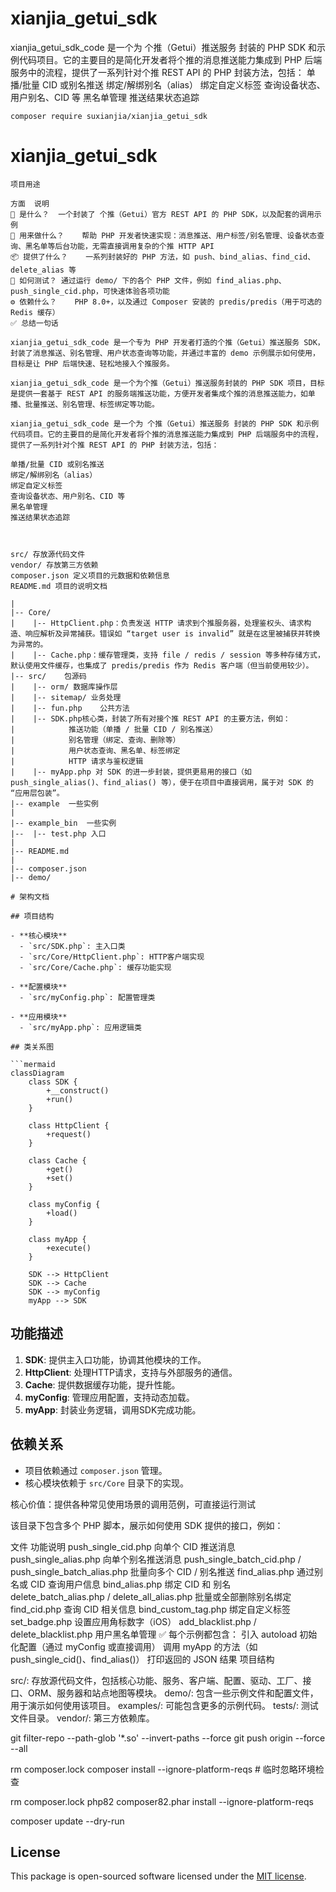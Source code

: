 # xianjia_getui_sdk
 xianjia_getui_sdk_code 是一个为 个推（Getui）推送服务 封装的 PHP SDK 和示例代码项目。它的主要目的是简化开发者将个推的消息推送能力集成到 PHP 后端服务中的流程，提供了一系列针对个推 REST API 的 PHP 封装方法，包括：  单播/批量 CID 或别名推送 绑定/解绑别名（alias） 绑定自定义标签 查询设备状态、用户别名、CID 等 黑名单管理 推送结果状态追踪
 ```
composer require suxianjia/xianjia_getui_sdk
```


# xianjia_getui_sdk


```angular2html
项目用途 

方面	说明
🧩 是什么？	一个封装了 个推（Getui）官方 REST API 的 PHP SDK，以及配套的调用示例
🎯 用来做什么？	帮助 PHP 开发者快速实现：消息推送、用户标签/别名管理、设备状态查询、黑名单等后台功能，无需直接调用复杂的个推 HTTP API
📦 提供了什么？	一系列封装好的 PHP 方法，如 push、bind_alias、find_cid、delete_alias 等
🧪 如何测试？	通过运行 demo/ 下的各个 PHP 文件，例如 find_alias.php、push_single_cid.php，可快速体验各项功能
⚙️ 依赖什么？	PHP 8.0+，以及通过 Composer 安装的 predis/predis（用于可选的 Redis 缓存）
✅ 总结一句话

xianjia_getui_sdk_code 是一个专为 PHP 开发者打造的个推（Getui）推送服务 SDK，封装了消息推送、别名管理、用户状态查询等功能，并通过丰富的 demo 示例展示如何使用，目标是让 PHP 后端快速、轻松地接入个推服务。

xianjia_getui_sdk_code 是一个为个推（Getui）推送服务封装的 PHP SDK 项目，目标是提供一套基于 REST API 的服务端推送功能，方便开发者集成个推的消息推送能力，如单播、批量推送、别名管理、标签绑定等功能。

xianjia_getui_sdk_code 是一个为 个推（Getui）推送服务 封装的 PHP SDK 和示例代码项目。它的主要目的是简化开发者将个推的消息推送能力集成到 PHP 后端服务中的流程，提供了一系列针对个推 REST API 的 PHP 封装方法，包括：

单播/批量 CID 或别名推送
绑定/解绑别名（alias）
绑定自定义标签
查询设备状态、用户别名、CID 等
黑名单管理
推送结果状态追踪



src/ 存放源代码文件
vendor/ 存放第三方依赖
composer.json 定义项目的元数据和依赖信息
README.md 项目的说明文档

|
|-- Core/
|    |-- HttpClient.php：负责发送 HTTP 请求到个推服务器，处理鉴权头、请求构造、响应解析及异常捕获。错误如 “target user is invalid” 就是在这里被捕获并转换为异常的。
|    |-- Cache.php：缓存管理类，支持 file / redis / session 等多种存储方式，默认使用文件缓存，也集成了 predis/predis 作为 Redis 客户端（但当前使用较少）。
|-- src/    包源码
|    |-- orm/ 数据库操作层 
|    |-- sitemap/ 业务处理
|    |-- fun.php	公共方法
|    |-- SDK.php核心类，封装了所有对接个推 REST API 的主要方法，例如：
|            推送功能（单播 / 批量 CID / 别名推送）
|            别名管理（绑定、查询、删除等）
|            用户状态查询、黑名单、标签绑定
|            HTTP 请求与鉴权逻辑
|    |-- myApp.php 对 SDK 的进一步封装，提供更易用的接口（如 push_single_alias()、find_alias() 等），便于在项目中直接调用，属于对 SDK 的 “应用层包装”。
|-- example  一些实例
|
|-- example_bin  一些实例
|--  |-- test.php 入口 
|
|-- README.md
|
|-- composer.json
|-- demo/

# 架构文档

## 项目结构

- **核心模块**
  - `src/SDK.php`: 主入口类
  - `src/Core/HttpClient.php`: HTTP客户端实现
  - `src/Core/Cache.php`: 缓存功能实现

- **配置模块**
  - `src/myConfig.php`: 配置管理类

- **应用模块**
  - `src/myApp.php`: 应用逻辑类

## 类关系图

```mermaid
classDiagram
    class SDK {
        +__construct()
        +run()
    }

    class HttpClient {
        +request()
    }

    class Cache {
        +get()
        +set()
    }

    class myConfig {
        +load()
    }

    class myApp {
        +execute()
    }

    SDK --> HttpClient
    SDK --> Cache
    SDK --> myConfig
    myApp --> SDK
```

## 功能描述

1. **SDK**: 提供主入口功能，协调其他模块的工作。
2. **HttpClient**: 处理HTTP请求，支持与外部服务的通信。
3. **Cache**: 提供数据缓存功能，提升性能。
4. **myConfig**: 管理应用配置，支持动态加载。
5. **myApp**: 封装业务逻辑，调用SDK完成功能。

## 依赖关系

- 项目依赖通过 `composer.json` 管理。
- 核心模块依赖于 `src/Core` 目录下的实现。


核心价值：提供各种常见使用场景的调用范例，可直接运行测试

该目录下包含多个 PHP 脚本，展示如何使用 SDK 提供的接口，例如：

文件	功能说明
push_single_cid.php	向单个 CID 推送消息
push_single_alias.php	向单个别名推送消息
push_single_batch_cid.php / push_single_batch_alias.php	批量向多个 CID / 别名推送
find_alias.php	通过别名或 CID 查询用户信息
bind_alias.php	绑定 CID 和 别名
delete_batch_alias.php / delete_all_alias.php	批量或全部删除别名绑定
find_cid.php	查询 CID 相关信息
bind_custom_tag.php	绑定自定义标签
set_badge.php	设置应用角标数字（iOS）
add_blacklist.php / delete_blacklist.php	用户黑名单管理
✅ 每个示例都包含：
引入 autoload
初始化配置（通过 myConfig 或直接调用）
调用 myApp 的方法（如 push_single_cid()、find_alias()）
打印返回的 JSON 结果
项目结构

src/: 存放源代码文件，包括核心功能、服务、客户端、配置、驱动、工厂、接口、ORM、服务器和站点地图等模块。
demo/: 包含一些示例文件和配置文件，用于演示如何使用该项目。
examples/: 可能包含更多的示例代码。
tests/: 测试文件目录。
vendor/: 第三方依赖库。
 

git filter-repo --path-glob '*.so' --invert-paths --force
git push origin --force --all

rm composer.lock
composer install --ignore-platform-reqs  # 临时忽略环境检查

rm composer.lock
php82 composer82.phar install  --ignore-platform-reqs 

composer update --dry-run

## License

This package is open-sourced software licensed under the [MIT license](LICENSE).
